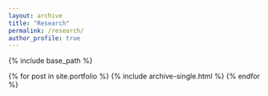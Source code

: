```yaml
---
layout: archive
title: "Research"
permalink: /research/
author_profile: true
---
```


{% include base_path %}


{% for post in site.portfolio %}
  {% include archive-single.html %}
{% endfor %}